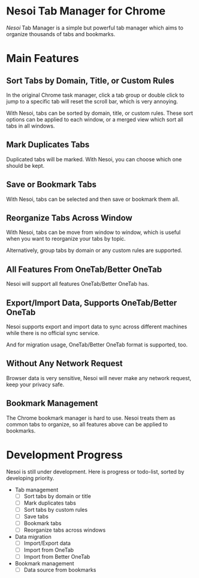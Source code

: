 # Nesoi Tab Manager for Chrome

*Nesoi* Tab Manager is a simple but powerful tab manager which aims to organize thousands of tabs and bookmarks.

# Main Features

## Sort Tabs by Domain, Title, or Custom Rules

In the original Chrome task manager, click a tab group or double click to jump to a specific tab will reset the scroll bar, which is very annoying.

With Nesoi, tabs can be sorted by domain, title, or custom rules. These sort options can be applied to each window, or a merged view which sort all tabs in all windows.

## Mark Duplicates Tabs

Duplicated tabs will be marked. With Nesoi, you can choose which one should be kept.

## Save or Bookmark Tabs

With Nesoi, tabs can be selected and then save or bookmark them all.

## Reorganize Tabs Across Window

With Nesoi, tabs can be move from window to window, which is useful when you want to reorganize your tabs by topic.

Alternatively, group tabs by domain or any custom rules are supported.

## All Features From OneTab/Better OneTab

Nesoi will support all features OneTab/Better OneTab has.

## Export/Import Data, Supports OneTab/Better OneTab

Nesoi supports export and import data to sync across different machines while there is no official sync service.

And for migration usage, OneTab/Better OneTab format is supported, too.

## Without Any Network Request

Browser data is very sensitive, Nesoi will never make any network request, keep your privacy safe.

## Bookmark Management

The Chrome bookmark manager is hard to use. Nesoi treats them as common tabs to organize, so all features above can be applied to bookmarks.

# Development Progress

Nesoi is still under development. Here is progress or todo-list, sorted by developing priority.

- Tab management
  - [ ] Sort tabs by domain or title
  - [ ] Mark duplicates tabs
  - [ ] Sort tabs by custom rules
  - [ ] Save tabs
  - [ ] Bookmark tabs
  - [ ] Reorganize tabs across windows
- Data migration
  - [ ] Import/Export data
  - [ ] Import from OneTab
  - [ ] Import from Better OneTab
- Bookmark management
  - [ ] Data source from bookmarks

